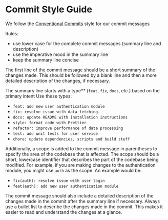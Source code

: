 # Commit Style Guide

We follow the [Conventional Commits](https://www.conventionalcommits.org/en/v1.0.0/) style for our commit messages

Rules:  
- use lower case for the complete commit messages (summary line and description)
- use the imperative mood in the summary line
- keep the summary line concise

The first line of the commit message should be a short summary of the changes made. This should be followed by a blank line and then a more detailed description of the changes, if necessary.

The summary line starts with a type** (`feat`, `fix`, `docs`, etc.) based on the primary intent 
Use these types:
- `feat: add new user authentication module`
- `fix: resolve issue with data fetching.`
- `docs: update README with installation instructions`
- `style: format code with Prettier`
- `refactor: improve performance of data processing`
- `test: add unit tests for user service`
- `chore: update dependencies, scripts and build stuff`

Additionally, a scope is added to the commit message in parentheses to specify the area of the codebase that is affected. The scope should be a short, lowercase identifier that describes the part of the codebase being modified. For example, if you are making changes to the authentication module, you might use `auth` as the scope.
An example would be:
- `fix(auth): resolve issue with user login`
- `feat(auth): add new user authentication module`

The commit message should also include a detailed description of the changes made in the commit after the summary line if necessary.
Always use a bullet list to describe the changes made in the commit. This makes it easier to read and understand the changes at a glance.
